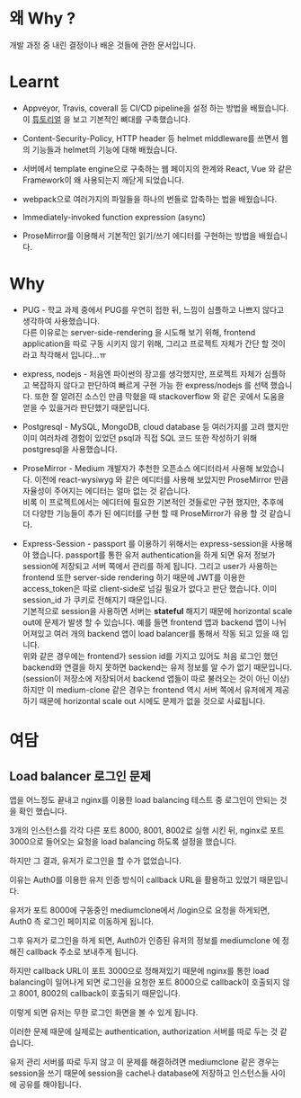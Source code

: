 # 왜 Why ?
개발 과정 중 내린 결정이나 배운 것들에 관한 문서입니다.

# Learnt

- Appveyor, Travis, coverall 등 CI/CD pipeline을 설정 하는 방법을 배웠습니다. 이 [튜토리얼](https://www.smashingmagazine.com/2020/04/express-api-backend-project-postgresql/#top) 을 보고 기본적인 뼈대를 구축했습니다.

- Content-Security-Policy, HTTP header 등 helmet middleware를 쓰면서 웹의 기능들과 helmet의 기능에 대해 배웠습니다.

- 서버에서 template engine으로 구축하는 웹 페이지의 한계와 React, Vue 와 같은 Framework이 왜 사용되는지 깨닫게 되었습니다.

- webpack으로 여러가지의 파일들을 하나의 번들로 압축하는 법을 배웠습니다.

- Immediately-invoked function expression (async) 

- ProseMirror를 이용해서 기본적인 읽기/쓰기 에디터를 구현하는 방법을 배웠습니다.

# Why 

- PUG - 학교 과제 중에서 PUG를 우연히 접한 뒤, 느낌이 심플하고 나쁘지 않다고 생각하여 사용했습니다.<br>다른 이유로는 server-side-rendering 을 시도해 보기 위해, frontend application을 따로 구동 시키지 않기 위해, 그리고 프로젝트 자체가 간단 할 것이라고 착각해서 입니다...ㅠ

- express, nodejs - 처음엔 파이썬의 장고를 생각했지만, 프로젝트 자체가 심플하고 복잡하지 않다고 판단하여 빠르게 구현 가능 한 express/nodejs 를 선택 했습니다. 또한 잘 알려진 소스인 만큼 막혔을 때 stackoverflow 와 같은 곳에서 도움을 얻을 수 있을거라 판단했기 때문입니다.  

- Postgresql - MySQL, MongoDB, cloud database 등 여러가지를 고려 했지만 이미 여러차례 경험이 있었던 psql과 직접 SQL 코드 또한 작성하기 위해 postgresql을 사용했습니다.

- ProseMirror - Medium 개발자가 추천한 오픈소스 에디터라서 사용해 보았습니다. 이전에 react-wysiwyg 와 같은 에디터를 사용해 보았지만 ProseMirror 만큼 자율성이 주어지는 에디터는 얼마 없는 것 같습니다.<br> 비록 이 프로젝트에서는 에디터에 필요한 기본적인 것들로만 구현 했지만, 추후에 더 다양한 기능들이 추가 된 에디터를 구현 할 때 ProseMirror가 유용 할 것 같습니다. 

- Express-Session - passport 를 이용하기 위해서는 express-session을 사용해야 했습니다. passport를 통한 유저 authentication을 하게 되면 유저 정보가 session에 저장되고 서버 쪽에서 관리를 하게 됩니다. 그리고 user가 사용하는 frontend 또한 server-side rendering 하기 때문에 JWT를 이용한 access_token은 따로 client-side로 넘길 필요가 없다고 판단 했습니다. 이미 session_id 가 쿠키로 전해지기 때문입니다. <br>기본적으로 session을 사용하면 서버는 **stateful** 해지기 때문에 horizontal scale out에 문제가 발생 할 수 있습니다. 예를 들면 frontend 앱과 backend 앱이 나뉘어져있고 여러 개의 backend 앱이 load balancer를 통해서 작동 되고 있을 때 입니다.
<br>위와 같은 경우에는 frontend가 session id를 가지고 있어도 처음 로그인 했던 backend와 연결을 하지 못하면 backend는 유저 정보를 알 수가 없기 때문입니다. (session이 저장소에 저장되어서 backend 앱들이 따로 불러오는 것이 아닌 이상)
<br>하지만 이 medium-clone 같은 경우는 frontend 역시 서버 쪽에서 유저에게 제공하기 때문에 horizontal scale out 시에도 문제가 없을 것으로 사료됩니다.

# 여담

## Load balancer 로그인 문제

앱을 어느정도 끝내고 nginx를 이용한 load balancing 테스트 중 로그인이 안되는 것을 확인 했습니다.

3개의 인스턴스를 각각 다른 포트 8000, 8001, 8002로 실행 시킨 뒤, nginx로 포트 3000으로 들어오는 요청을 load balancing 하도록 설정을 했습니다. 

하지만 그 결과, 유저가 로그인을 할 수가 없었습니다.

이유는 Auth0를 이용한 유저 인증 방식이 callback URL을 활용하고 있었기 때문입니다. 

유저가 포트 8000에 구동중인 mediumclone에서 /login으로 요청을 하게되면, Auth0 측 로그인 페이지로 이동하게 됩니다.

그후 유저가 로그인을 하게 되면, Auth0가 인증된 유저의 정보를 mediumclone 에 정해진 callback 주소로 보내주게 됩니다.

하지만 callback URL이 포트 3000으로 정해져있기 때문에 nginx를 통한 load balancing이 일어나게 되면 로그인을 요청한 포트 8000으로 callback이 호출되지 않고 8001, 8002의 callback이 호출되기 때문입니다. 

이렇게 되면 유저는 무한 로그인 화면을 볼 수 있게 됩니다. 

이러한 문제 때문에 실제로는 authentication, authorization 서버를 따로 두는 것 같습니다.

유저 관리 서버를 따로 두지 않고 이 문제를 해결하려면 mediumclone 같은 경우는 session을 쓰기 때문에 session을 cache나 database에 저장하고 인스턴스들 사이에 공유를 해야됩니다.
